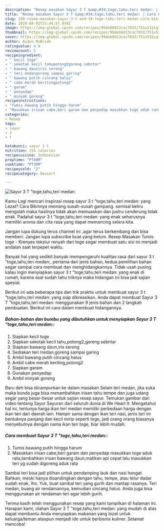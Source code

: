 ```yaml
---
description: "Resep masakan Sayur 3 T &amp;#34;toge,tahu,teri medan: | Cara Bikin Sayur 3 T &amp;#34;toge,tahu,teri medan: Yang Menggugah Selera"
title: "Resep masakan Sayur 3 T &amp;#34;toge,tahu,teri medan: | Cara Bikin Sayur 3 T &amp;#34;toge,tahu,teri medan: Yang Menggugah Selera"
slug: 199-resep-masakan-sayur-3-t-and-34-toge-tahu-teri-medan-cara-bikin-sayur-3-t-and-34-toge-tahu-teri-medan-yang-menggugah-selera
date: 2020-08-02T22:44:57.034Z
image: https://img-global.cpcdn.com/recipes/99deb0d13cac7032/751x532cq70/sayur-3-t-togetahuteri-medan-foto-resep-utama.jpg
thumbnail: https://img-global.cpcdn.com/recipes/99deb0d13cac7032/751x532cq70/sayur-3-t-togetahuteri-medan-foto-resep-utama.jpg
cover: https://img-global.cpcdn.com/recipes/99deb0d13cac7032/751x532cq70/sayur-3-t-togetahuteri-medan-foto-resep-utama.jpg
author: Aiden McBride
ratingvalue: 4.9
reviewcount: 5
recipeingredient:
- " kecil toge"
- " sekotak kecil tahupotong2goreng sebntar"
- " bawang dauniris serong"
- " teri medangoreng sampai garing"
- " bawang putih cincang halus"
- " cabe merah keritingpotong2"
- " garam"
- " penyedap"
- " minyak goreng"
recipeinstructions:
- "Tumis bawang putih hingga harum"
- "Masukkan irisan cabe,beri garam dan penyedap masukkan toge aduk rata,tambahkan irisan bawang daun,matikan api cepat lalu masukkan teri yg sudah digoreng aduk rata"
categories:
- Resep
tags:
- sayur
- 3
- t

katakunci: sayur 3 t 
nutrition: 153 calories
recipecuisine: Indonesian
preptime: "PT40M"
cooktime: "PT30M"
recipeyield: "2"
recipecategory: Dessert

---
```



![Sayur 3 T &#34;toge,tahu,teri medan:](https://img-global.cpcdn.com/recipes/99deb0d13cac7032/751x532cq70/sayur-3-t-togetahuteri-medan-foto-resep-utama.jpg)

Kamu Lagi mencari inspirasi resep sayur 3 t &#34;toge,tahu,teri medan: yang Lezat? Cara Bikinnya memang susah-susah gampang. semisal keliru mengolah maka hasilnya tidak akan memuaskan dan justru cenderung tidak enak. Padahal sayur 3 t &#34;toge,tahu,teri medan: yang enak seharusnya memiliki aroma dan cita rasa yang dapat memancing selera kita.

Jangan lupa dukung terus channel ini ,agar terus berkembang dan bisa memberi. Jangan lupa subscribe buat yang belum. Resep Masakan Tumis toge - Krenyes tekstur renyah dari toge segar membuat satu sisi ini menjadi andalan saat terpepet waktu.

Banyak hal yang sedikit banyak mempengaruhi kualitas rasa dari sayur 3 t &#34;toge,tahu,teri medan:, pertama dari jenis bahan, kedua pemilihan bahan segar sampai cara membuat dan menghidangkannya. Tidak usah pusing kalau ingin menyiapkan sayur 3 t &#34;toge,tahu,teri medan: yang enak di rumah, karena asal sudah tahu triknya maka hidangan ini bisa jadi sajian spesial.


Berikut ini ada beberapa tips dan trik praktis untuk membuat sayur 3 t &#34;toge,tahu,teri medan: yang siap dikreasikan. Anda dapat membuat Sayur 3 T &#34;toge,tahu,teri medan: menggunakan 9 jenis bahan dan 2 langkah pembuatan. Berikut ini cara dalam membuat hidangannya.

<!--inarticleads1-->

##### Bahan-bahan dan bumbu yang dibutuhkan untuk menyiapkan Sayur 3 T &#34;toge,tahu,teri medan::

1. Siapkan  kecil toge
1. Siapkan  sekotak kecil tahu,potong2,goreng sebntar
1. Siapkan  bawang daun,iris serong
1. Sediakan  teri medan,goreng sampai garing
1. Ambil  bawang putih cincang halus
1. Ambil  cabe merah keriting,potong2
1. Siapkan  garam
1. Gunakan  penyedap
1. Ambil  minyak goreng


Baru deh bisa dicampurkan ke dalam masakan Selain teri medan, jika suka maka bunda juga bisa menambahkan irisan tahu tempe dan juga udang segar yang besar-besar untuk sajian resep sayur. Temukan gambar dan video tentang Sayur Sayuran dari seluruh dunia di We Heart It. Mengetahui hal ini, tentunya harga ikan teri medan memiliki perbedaan harga dengan ikan teri dari daerah lain. Hampir sama dengan ikan teri nasi, jenis teri ini bentuknya panjang dan kecil mirip seperti toge, jadi orang orang biasanya menyebutnya dengan nama ikan teri toge, biar lebih mudah. 

<!--inarticleads2-->

##### Cara membuat Sayur 3 T &#34;toge,tahu,teri medan::

1. Tumis bawang putih hingga harum
1. Masukkan irisan cabe,beri garam dan penyedap masukkan toge aduk rata,tambahkan irisan bawang daun,matikan api cepat lalu masukkan teri yg sudah digoreng aduk rata


Sambal teri bisa jadi pilihan untuk pendamping lauk dan nasi hangat. Bahkan, meski hanya disandingkan dengan tahu, tempe, atau telur dadar sudah enak, lho. Yuk, buat sambal teri yang gurih dan mantap rasanya. Teri medan, buang air rendamannya, kemudian cincang halus. Anda juga bisa menggunakan air rendaman teri agar lebih gurih. 

Terima kasih telah menggunakan resep yang kami tampilkan di halaman ini. Harapan kami, olahan Sayur 3 T &#34;toge,tahu,teri medan: yang mudah di atas dapat membantu Anda menyiapkan makanan yang lezat untuk keluarga/teman ataupun menjadi ide untuk berbisnis kuliner. Selamat mencoba!
